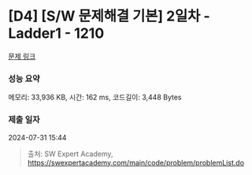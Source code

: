 # [D4] [S/W 문제해결 기본] 2일차 - Ladder1 - 1210 

[문제 링크](https://swexpertacademy.com/main/code/problem/problemDetail.do?contestProbId=AV14ABYKADACFAYh) 

### 성능 요약

메모리: 33,936 KB, 시간: 162 ms, 코드길이: 3,448 Bytes

### 제출 일자

2024-07-31 15:44



> 출처: SW Expert Academy, https://swexpertacademy.com/main/code/problem/problemList.do